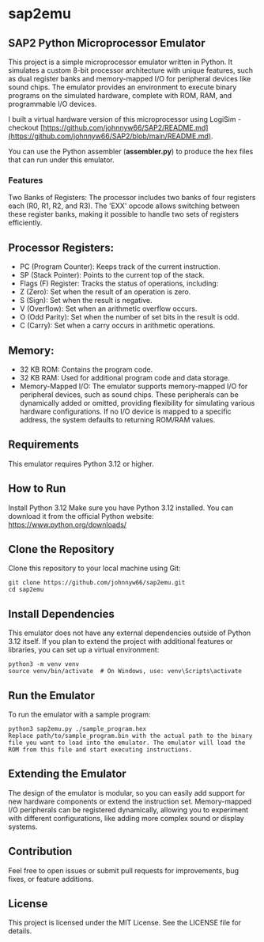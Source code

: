 # sap2emu

## SAP2 Python Microprocessor Emulator

This project is a simple microprocessor emulator written in Python. It simulates a custom 8-bit processor architecture with unique features, such as dual register banks and memory-mapped I/O for peripheral devices like sound chips. The emulator provides an environment to execute binary programs on the simulated hardware, complete with ROM, RAM, and programmable I/O devices.

I built a virtual hardware version of this microprocessor using LogiSim - checkout [https://github.com/johnnyw66/SAP2/README.md](https://github.com/johnnyw66/SAP2/blob/main/README.md).

You can use the Python assembler (**assembler.py**) to produce the hex files that can run under this emulator.


### Features
Two Banks of Registers: The processor includes two banks of four registers each (R0, R1, R2, and R3). The 'EXX' opcode allows switching between these register banks, making it possible to handle two sets of registers efficiently.

## Processor Registers:

+ PC (Program Counter): Keeps track of the current instruction.
+ SP (Stack Pointer): Points to the current top of the stack.
+ Flags (F) Register: Tracks the status of operations, including:
+ Z (Zero): Set when the result of an operation is zero.
+ S (Sign): Set when the result is negative.
+ V (Overflow): Set when an arithmetic overflow occurs.
+ O (Odd Parity): Set when the number of set bits in the result is odd.
+ C (Carry): Set when a carry occurs in arithmetic operations.

## Memory:

+ 32 KB ROM: Contains the program code.
+ 32 KB RAM: Used for additional program code and data storage.
+ Memory-Mapped I/O: The emulator supports memory-mapped I/O for peripheral devices, such as sound chips. These peripherals can be dynamically added or omitted, providing flexibility for simulating various hardware configurations. If no I/O device is mapped to a specific address, the system defaults to returning ROM/RAM values.

## Requirements
This emulator requires Python 3.12 or higher.

## How to Run

Install Python 3.12
Make sure you have Python 3.12 installed. You can download it from the official Python website:
https://www.python.org/downloads/

## Clone the Repository
Clone this repository to your local machine using Git:

```
git clone https://github.com/johnnyw66/sap2emu.git
cd sap2emu

```
## Install Dependencies
This emulator does not have any external dependencies outside of Python 3.12 itself. If you plan to extend the project with additional features or libraries, you can set up a virtual environment:

```
python3 -m venv venv
source venv/bin/activate  # On Windows, use: venv\Scripts\activate
```

## Run the Emulator
To run the emulator with a sample program:

```
python3 sap2emu.py ./sample_program.hex
Replace path/to/sample_program.bin with the actual path to the binary file you want to load into the emulator. The emulator will load the ROM from this file and start executing instructions.
```

## Extending the Emulator
The design of the emulator is modular, so you can easily add support for new hardware components or extend the instruction set. Memory-mapped I/O peripherals can be registered dynamically, allowing you to experiment with different configurations, like adding more complex sound or display systems.

## Contribution
Feel free to open issues or submit pull requests for improvements, bug fixes, or feature additions.

## License
This project is licensed under the MIT License. See the LICENSE file for details.

